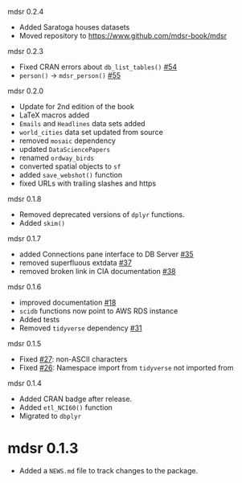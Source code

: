 mdsr 0.2.4

* Added Saratoga houses datasets
* Moved repository to https://www.github.com/mdsr-book/mdsr

mdsr 0.2.3

* Fixed CRAN errors about `db_list_tables()` [#54](https://github.com/mdsr-book/mdsr/issues/54)
* `person()` -> `mdsr_person()` [#55](https://github.com/mdsr-book/mdsr/issues/55)

mdsr 0.2.0

* Update for 2nd edition of the book
* LaTeX macros added
* `Emails` and `Headlines` data sets added
* `world_cities` data set updated from source
* removed `mosaic` dependency
* updated `DataSciencePapers`
* renamed `ordway_birds`
* converted spatial objects to `sf`
* added `save_webshot()` function
* fixed URLs with trailing slashes and https

mdsr 0.1.8

* Removed deprecated versions of `dplyr` functions.
* Added `skim()`

mdsr 0.1.7

* added Connections pane interface to DB Server [#35](https://github.com/mdsr-book/mdsr/issues/35)
* removed superfluous extdata [#37](https://github.com/mdsr-book/mdsr/issues/37)
* removed broken link in CIA documentation [#38](https://github.com/mdsr-book/mdsr/issues/38)

mdsr 0.1.6

* improved documentation [#18](https://github.com/mdsr-book/mdsr/issues/18)
* `scidb` functions now point to AWS RDS instance
* Added tests
* Removed `tidyverse` dependency [#31](https://github.com/mdsr-book/mdsr/issues/31)

mdsr 0.1.5

* Fixed [#27](https://github.com/mdsr-book/mdsr/issues/27): non-ASCII characters
* Fixed [#26](https://github.com/mdsr-book/mdsr/issues/26): Namespace import from `tidyverse` not imported from

mdsr 0.1.4

* Added CRAN badge after release.
* Added `etl_NCI60()` function
* Migrated to `dbplyr`

# mdsr 0.1.3

* Added a `NEWS.md` file to track changes to the package.




